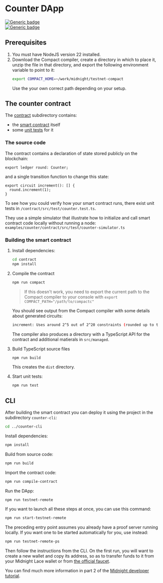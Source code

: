 # Counter DApp

[![Generic badge](https://img.shields.io/badge/Compact%20Compiler-0.22.0-1abc9c.svg)](https://shields.io/)  
[![Generic badge](https://img.shields.io/badge/TypeScript-5.2.2-blue.svg)](https://shields.io/)

## Prerequisites

1. You must have NodeJS version 22 installed.
2. Download the Compact compiler, create a directory in which to place it, unzip the file in that directory, and export the following environment variable to point to it:
   ```sh
   export COMPACT_HOME=~/work/midnight/testnet-compact
   ```
   Use the your own correct path depending on your setup.

## The counter contract

The [contract](contract) subdirectory contains:

- the [smart contract](contract/src/counter.compact) itself
- some [unit tests](contract/src/test/counter.test.ts) for it

### The source code

The contract contains a declaration of state stored publicly on the blockchain:

```compact
export ledger round: Counter;
```

and a single transition function to change this state:

```compact
export circuit increment(): [] {
  round.increment(1);
}
```

To see how you could verify how your smart contract runs,
there exist unit tests in `/contract/src/test/counter.test.ts`.

They use a simple simulator that illustrate
how to initialize and call smart contract code locally without running a node:
`examples/counter/contract/src/test/counter-simulator.ts`

### Building the smart contract

1. Install dependencies:

   ```sh
   cd contract
   npm install
   ```

2. Compile the contract

   ```sh
   npm run compact
   ```

   > If this doesn't work, you need to export the current path to the Compact compiler to your console with `export COMPACT_PATH="/path/to/compactc"`

   You should see output from the Compact compiler with some details about generated circuits:

   ```sh
   increment: Uses around 2^5 out of 2^20 constraints (rounded up to the nearest power of two).
   ```

   The compiler also produces a directory with a TypeScript API for the contract and additional matierals in `src/managed`.

3. Build TypeScript source files

   ```sh
   npm run build
   ```

   This creates the `dist` directory.

4. Start unit tests:
   ```sh
   npm run test
   ```

## CLI

After building the smart contract you can deploy it using the project in the subdirectory `counter-cli`:

```sh
cd ../counter-cli
```

Install dependencies:

```sh
npm install
```

Build from source code:

```sh
npm run build
```

Import the contract code:

```sh
npm run compile-contract
```

Run the DApp:

```sh
npm run testnet-remote
```

If you want to launch all these steps at once, you can use this command:

```sh
npm run start-testnet-remote
```

The preceding entry point assumes you already have a proof server running locally.
If you want one to be started automatically for you, use instead:

```sh
npm run testnet-remote-ps
```

Then follow the instructions from the CLI. On the first run, you will want to create a new wallet and copy its address, so as to transfer funds to it from your Midnight Lace wallet or from [the official faucet](https://faucet.testnet-02.midnight.network/).

You can find much more information in part 2 of the [Midnight developer tutorial](https://docs.midnight.network/develop/tutorial/building).
